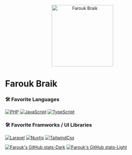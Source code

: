 <p align="center">
  <a href="https://farouk.ca">
    <picture>
      <source media="(prefers-color-scheme: dark)" srcset="https://farouk.ca/images/logo/light-icon.png">
      <img alt="Farouk Braik" src="https://farouk.ca/images/logo/full-icon.png" width="200px">
    </picture>
  </a>
</p>

# Farouk Braik

### 🛠️ Favorite Languages

[![PHP](https://img.shields.io/badge/PHP-777BB4?style=for-the-badge&logo=php&logoColor=white)](https://www.php.net/)
[![JavaScript](https://img.shields.io/badge/JavaScript-F7DF1E?style=for-the-badge&logo=javascript&logoColor=black)](https://developer.mozilla.org/en-US/docs/Web/JavaScript/)
[![TypeScript](https://img.shields.io/badge/TypeScript-007ACC?style=for-the-badge&logo=typescript&logoColor=white)](https://www.typescriptlang.org/)

### 🛠️ Favorite Framworks / UI Libraries

[![Laravel](https://img.shields.io/badge/Laravel-FF2D20?style=for-the-badge&logo=laravel&logoColor=white)](https://www.laravel.com/)
[![Nuxtjs](https://img.shields.io/static/v1?style=for-the-badge&message=Nuxt.js&color=35495E&logo=Nuxt.js&logoColor=00DC82&label=)](https://nuxt.com/)
[![TailwindCss](https://img.shields.io/badge/tailwindcss-%2338B2AC.svg?style=for-the-badge&logo=tailwind-css&logoColor=white)](https://tailwindcss.com/)

[![Farouk's GitHub stats-Dark](https://github-readme-stats.vercel.app/api?username=Fa-BRAIK&show_icons=true&theme=github_dark&title_color=F24464&icon_color=F24464#gh-dark-mode-only)](https://github.com/anuraghazra/github-readme-stats#gh-dark-mode-only)
[![Farouk's GitHub stats-Light](https://github-readme-stats.vercel.app/api?username=Fa-BRAIK&show_icons=true&theme=default&title_color=F24464&icon_color=F24464#gh-light-mode-only)](https://github.com/anuraghazra/github-readme-stats#gh-light-mode-only)

